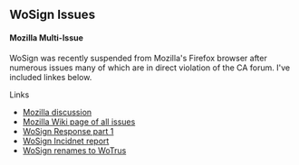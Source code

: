 ## WoSign Issues

#### Mozilla Multi-Issue

WoSign was recently suspended from Mozilla's Firefox browser after numerous issues many of which are in direct violation of the CA forum. I've included linkes below.

Links
- [Mozilla discussion](https://groups.google.com/forum/#!topic/mozilla.dev.security.policy/BV5XyFJLnQM)
- [Mozilla Wiki page of all issues](https://wiki.mozilla.org/CA:WoSign_Issues)
- [WoSign Response part 1](https://docs.google.com/document/d/1C6BlmbeQfn4a9zydVi2UvjBGv6szuSB4sMYUcVrR8vQ/preview)
- [WoSign Incidnet report](https://www.wosign.com/report/WoSign_Incident_Report_Update_07102016.pdf)
- [WoSign renames to WoTrus](https://www.wosign.com/english/News/English_name_change_to_WoTrus_2017.htm)
